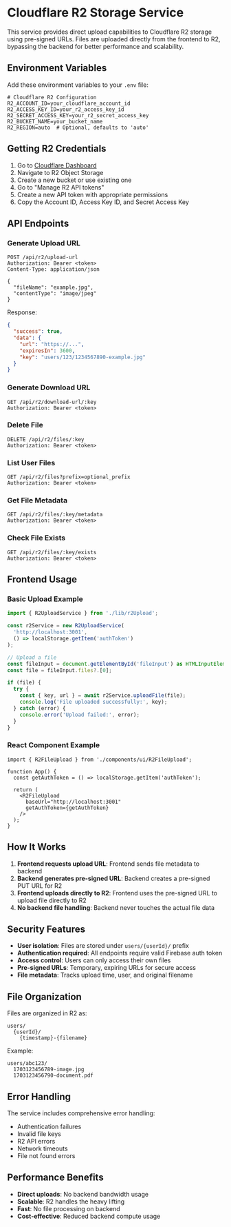 # Cloudflare R2 Storage Service

This service provides direct upload capabilities to Cloudflare R2 storage using pre-signed URLs. Files are uploaded directly from the frontend to R2, bypassing the backend for better performance and scalability.

## Environment Variables

Add these environment variables to your `.env` file:

```env
# Cloudflare R2 Configuration
R2_ACCOUNT_ID=your_cloudflare_account_id
R2_ACCESS_KEY_ID=your_r2_access_key_id
R2_SECRET_ACCESS_KEY=your_r2_secret_access_key
R2_BUCKET_NAME=your_bucket_name
R2_REGION=auto  # Optional, defaults to 'auto'
```

## Getting R2 Credentials

1. Go to [Cloudflare Dashboard](https://dash.cloudflare.com/)
2. Navigate to R2 Object Storage
3. Create a new bucket or use existing one
4. Go to "Manage R2 API tokens"
5. Create a new API token with appropriate permissions
6. Copy the Account ID, Access Key ID, and Secret Access Key

## API Endpoints

### Generate Upload URL
```
POST /api/r2/upload-url
Authorization: Bearer <token>
Content-Type: application/json

{
  "fileName": "example.jpg",
  "contentType": "image/jpeg"
}
```

Response:
```json
{
  "success": true,
  "data": {
    "url": "https://...",
    "expiresIn": 3600,
    "key": "users/123/1234567890-example.jpg"
  }
}
```

### Generate Download URL
```
GET /api/r2/download-url/:key
Authorization: Bearer <token>
```

### Delete File
```
DELETE /api/r2/files/:key
Authorization: Bearer <token>
```

### List User Files
```
GET /api/r2/files?prefix=optional_prefix
Authorization: Bearer <token>
```

### Get File Metadata
```
GET /api/r2/files/:key/metadata
Authorization: Bearer <token>
```

### Check File Exists
```
GET /api/r2/files/:key/exists
Authorization: Bearer <token>
```

## Frontend Usage

### Basic Upload Example

```typescript
import { R2UploadService } from './lib/r2Upload';

const r2Service = new R2UploadService(
  'http://localhost:3001',
  () => localStorage.getItem('authToken')
);

// Upload a file
const fileInput = document.getElementById('fileInput') as HTMLInputElement;
const file = fileInput.files?.[0];

if (file) {
  try {
    const { key, url } = await r2Service.uploadFile(file);
    console.log('File uploaded successfully:', key);
  } catch (error) {
    console.error('Upload failed:', error);
  }
}
```

### React Component Example

```tsx
import { R2FileUpload } from './components/ui/R2FileUpload';

function App() {
  const getAuthToken = () => localStorage.getItem('authToken');
  
  return (
    <R2FileUpload 
      baseUrl="http://localhost:3001"
      getAuthToken={getAuthToken}
    />
  );
}
```

## How It Works

1. **Frontend requests upload URL**: Frontend sends file metadata to backend
2. **Backend generates pre-signed URL**: Backend creates a pre-signed PUT URL for R2
3. **Frontend uploads directly to R2**: Frontend uses the pre-signed URL to upload file directly to R2
4. **No backend file handling**: Backend never touches the actual file data

## Security Features

- **User isolation**: Files are stored under `users/{userId}/` prefix
- **Authentication required**: All endpoints require valid Firebase auth token
- **Access control**: Users can only access their own files
- **Pre-signed URLs**: Temporary, expiring URLs for secure access
- **File metadata**: Tracks upload time, user, and original filename

## File Organization

Files are organized in R2 as:
```
users/
  {userId}/
    {timestamp}-{filename}
```

Example:
```
users/abc123/
  1703123456789-image.jpg
  1703123456790-document.pdf
```

## Error Handling

The service includes comprehensive error handling:
- Authentication failures
- Invalid file keys
- R2 API errors
- Network timeouts
- File not found errors

## Performance Benefits

- **Direct uploads**: No backend bandwidth usage
- **Scalable**: R2 handles the heavy lifting
- **Fast**: No file processing on backend
- **Cost-effective**: Reduced backend compute usage 